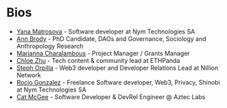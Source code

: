# Bios

- [Yana Matrosova](https://github.com/yanok87) - Software developer at Nym Technologies SA
- [Ann Brody](https://github.com/Brodyann7) - PhD Candidate, DAOs and Governance, Sociology and Anthropology Research
- [Marianna Charalambous](https://github.com/MariannaCh08) - Project Manager / Grants Manager 
- [Chloe Zhu](https://github.com/Chloezhu010) - Tech content & community lead at ETHPanda
- [Steph Orpilla](https://github.com/oceans404) - Web3 developer and Developer Relations Lead at Nillion Network
- [Rocio Gonzalez](https://github.com/ChioGT) - Freelance Software developer, Web3, Privacy, Shinobi at Nym Technologies SA
- [Cat McGee](https://github.com/catmcgee) - Software Developer & DevRel Engineer @ Aztec Labs
